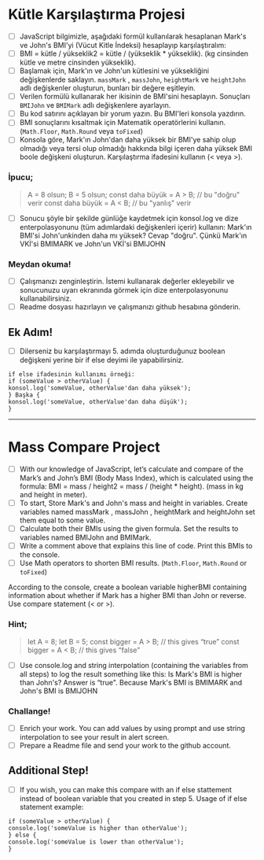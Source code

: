 # Kütle Karşılaştırma Projesi

* [ ] JavaScript bilgimizle, aşağıdaki formül kullanılarak hesaplanan Mark's ve John's BMI'yi (Vücut Kitle İndeksi) hesaplayıp karşılaştıralım:
* [ ] BMI = kütle / yükseklik2 = kütle / (yükseklik * yükseklik). (kg cinsinden kütle ve metre cinsinden yükseklik).
* [ ] Başlamak için, Mark'ın ve John'un kütlesini ve yüksekliğini değişkenlerde saklayın. `massMark` , `massJohn`, `heightMark` ve `heightJohn` adlı değişkenler oluşturun, bunları bir değere eşitleyin.
* [ ] Verilen formülü kullanarak her ikisinin de BMI'sini hesaplayın. Sonuçları `BMIJohn` ve `BMIMark` adlı değişkenlere ayarlayın.
* [ ] Bu kod satırını açıklayan bir yorum yazın. Bu BMI'leri konsola yazdırın.
* [ ] BMI sonuçlarını kısaltmak için Matematik operatörlerini kullanın. (`Math.Floor`, `Math.Round` veya `toFixed`)
* [ ] Konsola göre, Mark'ın John'dan daha yüksek bir BMI'ye sahip olup olmadığı veya tersi olup olmadığı hakkında bilgi içeren daha yüksek BMI boole değişkeni oluşturun. Karşılaştırma ifadesini kullanın (< veya >).

### İpucu;

> A = 8 olsun;
> B = 5 olsun;
> const daha büyük = A > B; // bu "doğru" verir
> const daha büyük = A < B; // bu "yanlış" verir

* [ ] Sonucu şöyle bir şekilde günlüğe kaydetmek için konsol.log ve dize enterpolasyonunu (tüm adımlardaki değişkenleri içerir) kullanın: Mark'ın BMI'si John'unkinden daha mı yüksek? Cevap "doğru". Çünkü Mark'ın VKİ'si BMIMARK ve John'un VKİ'si BMIJOHN

### Meydan okuma!

* [ ] Çalışmanızı zenginleştirin. İstemi kullanarak değerler ekleyebilir ve sonucunuzu uyarı ekranında görmek için dize enterpolasyonunu kullanabilirsiniz.
* [ ] Readme dosyası hazırlayın ve çalışmanızı github hesabına gönderin.

## Ek Adım!

* [ ] Dilerseniz bu karşılaştırmayı 5. adımda oluşturduğunuz boolean değişkeni yerine bir if else deyimi ile yapabilirsiniz.

```
if else ifadesinin kullanımı örneği:
if (someValue > otherValue) {
konsol.log('someValue, otherValue'dan daha yüksek');
} Başka {
konsol.log('someValue, otherValue'dan daha düşük');
}
```

---

# Mass Compare Project

* [ ] With our knowledge of JavaScript, let’s calculate and compare of the Mark’s and John’s BMI (Body Mass Index), which is calculated using the formula:
  BMI = mass / height2 = mass / (height * height). (mass in kg and height in meter).
* [ ] To start, Store Mark's and John's mass and height in variables. Create variables named massMark , massJohn , heightMark and heightJohn set them equal to some value.
* [ ] Calculate both their BMIs using the given formula. Set the results to variables named BMIJohn and BMIMark.
* [ ] Write a comment above that explains this line of code. Print this BMIs to the console.
* [ ] Use Math operators to shorten BMI results. (`Math.Floor`, `Math.Round` or `toFixed`)

According to the console, create a boolean variable higherBMI containing information about whether if Mark has a higher BMI than John or reverse. Use compare statement (< or >).

### Hint;

> let A = 8;
> let B = 5;
> const bigger = A > B; // this gives “true”
> const bigger = A < B; // this gives “false”

* [ ] Use console.log and string interpolation (containing the variables from all steps) to log the result something like this:
  Is Mark's BMI is higher than John's? Answer is “true". Because Mark's BMI is BMIMARK and John's BMI is BMIJOHN

### Challange!

* [ ] Enrich your work. You can add values by using prompt and use string interpolation to see your result in alert screen.
* [ ] Prepare a Readme file and send your work to the github account.

## Additional Step!

* [ ] If you wish, you can make this compare with an if else stattement instead of boolean variable that you created in step 5. Usage of if else statement example:

```
if (someValue > otherValue) {
console.log('someValue is higher than otherValue');
} else {
console.log('someValue is lower than otherValue');
}
```
